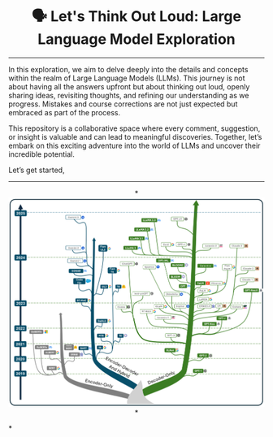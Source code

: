 <div align="center">
  <h1>🗣 Let's Think Out Loud: Large Language Model Exploration</h1>
</div>

---

In this exploration, we aim to delve deeply into the details and concepts within the realm of Large Language Models (LLMs). This journey is not about having all the answers upfront but about thinking out loud, openly sharing ideas, revisiting thoughts, and refining our understanding as we progress. Mistakes and course corrections are not just expected but embraced as part of the process.

This repository is a collaborative space where every comment, suggestion, or insight is valuable and can lead to meaningful discoveries. Together, let’s embark on this exciting adventure into the world of LLMs and uncover their incredible potential.

Let’s get started,

---
<p align="center">*
  <img src="./Figures/LLM_history.png" alt="LLM tree" width="600">*
</p>*

